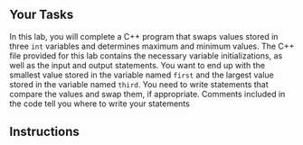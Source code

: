 ## Your Tasks

In this lab, you will complete a C++ program that swaps values stored in three `int` variables and determines maximum and minimum values. The C++ file provided for this lab contains the necessary variable initializations, as well as the input and output statements. You want to end up with the smallest value stored in the variable named `first` and the largest value stored in the variable named `third`. You need to write statements that compare the values and swap them, if appropriate. Comments included in the code tell you where to write your statements

## Instructions
